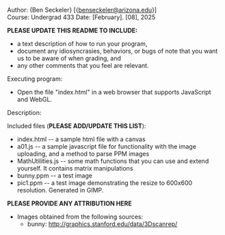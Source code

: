 Author: {Ben Seckeler} [{benseckeler@arizona.edu}]  
Course: Undergrad 433
Date: [February]. [08], 2025

**PLEASE UPDATE THIS README TO INCLUDE:**
* a text description of how to run your program, 
* document any idiosyncrasies, behaviors, or bugs of note that you want us to be aware of when grading, and
* any other comments that you feel are relevant.

Executing program:
* Open the file "index.html" in a web browser that supports JavaScript and WebGL.


Description:


Included files (**PLEASE ADD/UPDATE THIS LIST**):
* index.html    -- a sample html file with a canvas
* a01.js        -- a sample javascript file for functionality with the image uploading, and a method to parse PPM images
* MathUtilities.js		-- some math functions that you can use and extend yourself. It contains matrix manipulations
* bunny.ppm     -- a test image
* pic1.ppm -- a test image demonstrating the resize to 600x600 resolution. Generated in GIMP.


**PLEASE PROVIDE ANY ATTRIBUTION HERE**
* Images obtained from the following sources:
  * bunny: http://graphics.stanford.edu/data/3Dscanrep/  
